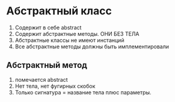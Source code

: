 # Абстрактный класс

1. Содержит в себе abstract
2. Содержит абстрактные методы. ОНИ БЕЗ ТЕЛА
3. Абстрактные классы не имеют инстанций
4. Все абстрактные методы должны быть имплементировали

## Абстрактный метод

1. помечается abstract
2. Нет тела, нет фугирных скобок
3. Только сигнатура = название тела плюс параметры.

